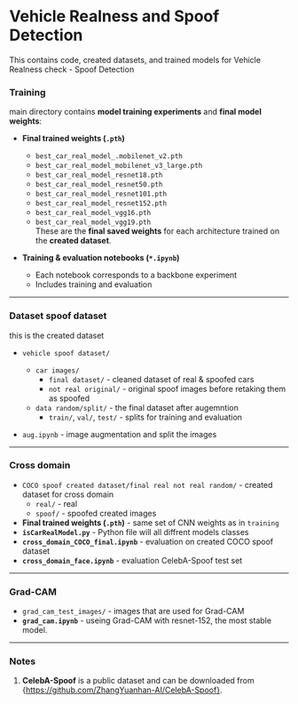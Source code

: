 # Vehicle Realness and Spoof Detection  

This contains code, created datasets, and trained models for Vehicle Realness check - Spoof Detection 


###  Training  
main directory contains **model training experiments** and **final model weights**:  

- **Final trained weights (`.pth`)**  
  - `best_car_real_model_.mobilenet_v2.pth`  
  - `best_car_real_model_mobilenet_v3_large.pth`  
  - `best_car_real_model_resnet18.pth`  
  - `best_car_real_model_resnet50.pth`  
  - `best_car_real_model_resnet101.pth`  
  - `best_car_real_model_resnet152.pth`  
  - `best_car_real_model_vgg16.pth`  
  - `best_car_real_model_vgg19.pth`  
   These are the **final saved weights** for each architecture trained on the **created dataset**.  

- **Training & evaluation notebooks (`*.ipynb`)**  
  - Each notebook corresponds to a backbone experiment  
  - Includes training and evaluation
---
### Dataset spoof dataset  
this is the created dataset
  - `vehicle spoof dataset/`  
    - `car images/`  
      - `final dataset/` - cleaned dataset of real & spoofed cars  
      - `not real original/` - original spoof images before retaking them as spoofed  
    - `data random/split/`  - the final dataset after augemntion
      - `train/`, `val/`, `test/` - splits for training and evaluation  

  - `aug.ipynb` - image augmentation and split the images  

---

### Cross domain 
  - `COCO spoof created dataset/final real not real random/` - created dataset for cross domain
    - `real/` - real 
    - `spoof/` - spoofed created images
  - **Final trained weights (`.pth`)**  - same set of CNN weights as in `training`
  - **`isCarRealModel.py`** - Python file will all diffrent models classes
  - **`cross_domain_COCO_final.ipynb`** - evaluation on created COCO spoof dataset  
  - **`cross_domain_face.ipynb`** - evaluation CelebA-Spoof test set

---

### Grad-CAM 
- `grad_cam_test_images/` - images that are used for Grad-CAM  
- **`grad_cam.ipynb`**  - useing Grad-CAM with resnet-152, the most stable model.

---
### Notes 
1. **CelebA-Spoof** is a public dataset and can be downloaded from {https://github.com/ZhangYuanhan-AI/CelebA-Spoof}.   

